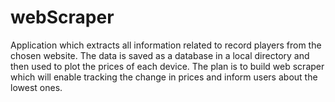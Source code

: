 # webScraper
Application which extracts all information related to record players from the chosen website. The data is saved as a database in 
a local directory and then used to plot the prices of each device. The plan is to build web scraper which will enable tracking the 
change in prices and inform users about the lowest ones.
